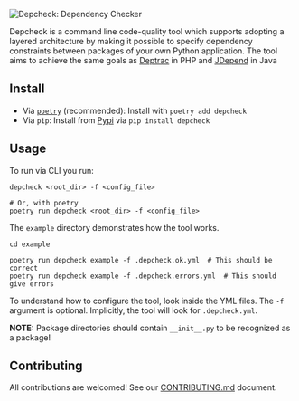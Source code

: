 ![Depcheck: Dependency Checker](https://images2.imgbox.com/da/85/J5OEzbAH_o.jpg)

Depcheck is a command line code-quality tool which supports adopting a layered architecture
by making it possible to specify dependency constraints between packages of your own Python application.
The tool aims to achieve the same goals as [Deptrac][deptrac] in PHP and [JDepend][jdepend] in Java

## Install
- Via [`poetry`][poetry] (recommended): Install with `poetry add depcheck`
- Via `pip`: Install from [Pypi][pypi-link] via `pip install depcheck`

## Usage
To run via CLI you run:
```shell
depcheck <root_dir> -f <config_file>

# Or, with poetry
poetry run depcheck <root_dir> -f <config_file>
```

The `example` directory demonstrates how the tool works.

```shell
cd example

poetry run depcheck example -f .depcheck.ok.yml  # This should be correct
poetry run depcheck example -f .depcheck.errors.yml  # This should give errors
```

To understand how to configure the tool, look inside the YML files. The `-f` argument is optional.
Implicitly, the tool will look for `.depcheck.yml`.

**NOTE:** Package directories should contain `__init__.py` to be recognized as a package!


## Contributing
All contributions are welcomed! See our [CONTRIBUTING.md][contribution] document.


<!-- Links -->
[hexagonal-architecture]: https://en.wikipedia.org/wiki/Hexagonal_architecture_(software)
[upgrade-python-version]: ./docs/upgrade-python-version.md
[update-project-dependencies]: ./docs/upgrade-python-version.md
[pypi-link]: https://pypi.org/project/depcheck/
[contribution]: ./CONTRIBUTING.md
[deptrac]: https://github.com/qossmic/deptrac
[jdepend]: https://github.com/clarkware/jdepend
[poetry]: https://python-poetry.org/
